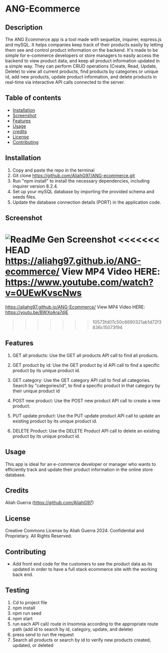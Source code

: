 # ANG-Ecommerce

## Description
The ANG Ecommerce app is a tool made with sequelize, inquirer, express.js and mySQL. It helps companies keep track of their products easily by letting them see and control product information on the backend. It's made to be simple for e-commerce developers or store managers to  easily access the backend to view product data, and keep all product information updated in a simple way. They can perform CRUD operations (Create, Read, Update, Delete) to view all current products, find products by categories or unique id, add new products, update product information, and delete products in real-time via interactive API calls connected to the server.

## Table of contents
- [Installation](#installation)
- [Screenshot](#screenshot)
- [Features](#features)
- [Usage](#usage)
- [credits](#credits)
- [License](#license)
- [Contributing](#contributing)


## Installation
1. Copy and paste the repo in the terminal
2. Git clone https://github.com/AliahG97/ANG-ecommerce.git
3. Run "npm install" to install the necessary dependencies, including inquirer version 8.2.4.
4. Set up your mySQL database by importing the provided schema and seeds files.
5. Update the database connection details (PORT) in the application code.

## Screenshot
![ReadMe Gen Screenshot](./Assets/ang-ecommerce-screenshot.gif)
<<<<<<< HEAD
https://aliahg97.github.io/ANG-ecommerce/ View MP4 Video HERE: https://www.youtube.com/watch?v=0UEwKvscNws
=======
https://aliahg97.github.io/ANG-Ecommerce/ View MP4 Video HERE: https://youtu.be/BWXoAra7djE
>>>>>>> 10573fd07c50c6690321ab1d72f3836c15073f94


## Features

1. GET all products: Use the GET all products API call to find all products.

2. GET product by id: Use the GET product by id API call to find a specific product by its unique product id.

3. GET category: Use the GET category API call to find all categories. Search by "categories/id", to find a specific product in that category by their unique product id

4. POST new product: Use the POST new product API call to create a new product.

5. PUT update product: Use the PUT update product API call to update an existing product by its unique product id.

6. DELETE Product: Use the DELETE Product API call to delete an existing product by its unique product id.


## Usage
This app is ideal for an e-commerce developer or manager who wants to efficiently track and update their product information in the online store database.

## Credits
Aliah Guerra (https://github.com/AliahG97)

## License
Creative Commons License
by Aliah Guerra 2024. Confidential and Proprietary. All Rights Reserved.

## Contributing
- Add front end code for the customers to see the product data as its updated in order to have a full stack ecommerce site with the working back end.

## Testing
1. Cd to project file
2. npm install
3. npm run seed
4. npm start
5. run each API call/ route in Insomnia according to the appropriate route path (add id to search by id, category, update, and delete)
6. press send to run the request
7. Search all products or search by id to verify new products created, updated, or deleted



